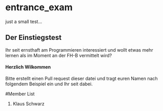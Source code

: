 # entrance_exam
just a small test...

## Der Einstiegstest
Ihr seit ernsthaft am Programmieren interessiert und wollt etwas mehr lernen als im Moment an der FH-B vermittelt wird?
#### Herzlich Wilkommen 
Bitte erstellt einen Pull request dieser datei und tragt euren Namen nach folgendem Beispiel ein und Ihr seit dabei.

#Member List

1. Klaus Schwarz
